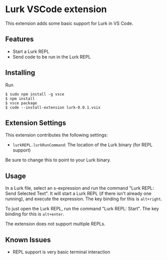 # Lurk VSCode extension

This extension adds some basic support for Lurk in VS Code. 

## Features

* Start a Lurk REPL
* Send code to be run in the Lurk REPL

## Installing 

Run

```text
$ sudo npm install -g vsce
$ npm install
$ vsce package
$ code --install-extension lurk-0.0.1.vsix
```
	
## Extension Settings

This extension contributes the following settings:

* `lurkREPL.lurkRunCommand`: The location of the Lurk binary (for REPL support)

Be sure to change this to point to your Lurk binary.

## Usage

In a Lurk file, select an s-expression and run the command "Lurk REPL: Send Selected Text".
It will start a Lurk REPL (if there isn't already one running), and execute the expression.
The key binding for this is `alt+right`.

To just open the Lurk REPL, run the command "Lurk REPL: Start".
The key binding for this is `alt+enter`.

The extension does not support multiple REPLs.

## Known Issues

* REPL support is very basic terminal interaction
